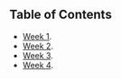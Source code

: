 ## Table of Contents

- [Week 1](./week1.md).
- [Week 2](./week2.md).
- [Week 3](./week3.md).
- [Week 4](./week4.md).
  
